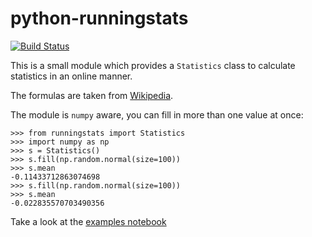 # python-runningstats

[![Build Status](https://travis-ci.org/MaxNoe/python-runningstats.svg?branch=master)](https://travis-ci.org/MaxNoe/python-runningstats)

This is a small module which provides a `Statistics` class
to calculate statistics in an online manner.

The formulas are taken from [Wikipedia](https://en.wikipedia.org/wiki/Algorithms_for_calculating_variance#Parallel_algorithm).

The module is `numpy` aware, you can fill in more than one value at once:

```{python}
>>> from runningstats import Statistics
>>> import numpy as np
>>> s = Statistics()
>>> s.fill(np.random.normal(size=100))
>>> s.mean
-0.11433712863074698
>>> s.fill(np.random.normal(size=100))
>>> s.mean
-0.022835570703490356
```

Take a look at the [examples notebook](examples/example.ipynb)
